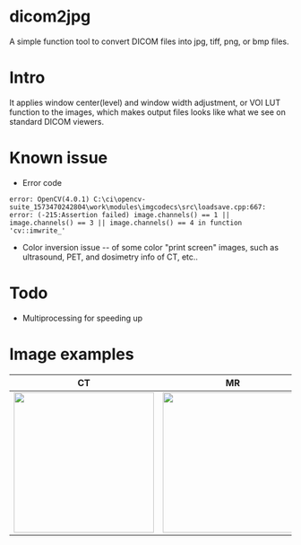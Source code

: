 # dicom2jpg
A simple function tool to convert DICOM files into jpg, tiff, png, or bmp files.

# Intro
It applies window center(level) and window width adjustment, or VOI LUT function to the images,
which makes output files looks like what we see on standard DICOM viewers.

# Known issue
- Error code
```
error: OpenCV(4.0.1) C:\ci\opencv-suite_1573470242804\work\modules\imgcodecs\src\loadsave.cpp:667: error: (-215:Assertion failed) image.channels() == 1 || image.channels() == 3 || image.channels() == 4 in function 'cv::imwrite_'
```
- Color inversion issue
  -- of some color "print screen" images, such as ultrasound, PET, and dosimetry info of CT, etc..

# Todo
- Multiprocessing for speeding up

# Image examples

|   CT   |   MR    |CXR|
|------------|-------------|------------|
|<img src="https://user-images.githubusercontent.com/37744685/120668917-8724cc00-c4c1-11eb-957b-82e59ba03806.jpg" width="250">|<img src="https://user-images.githubusercontent.com/37744685/120668923-8855f900-c4c1-11eb-80fd-8c0c2235014b.jpg" width="250">|<img src="https://user-images.githubusercontent.com/37744685/120671666-32368500-c4c4-11eb-92fd-726dc02c966c.jpg" width="250">|

 
  
   



